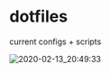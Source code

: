 # dotfiles
current configs + scripts

![2020-02-13_20:49:33](https://user-images.githubusercontent.com/31248629/74477186-b9f91a00-4ea2-11ea-9326-2e2dbb2c8cc2.png)
